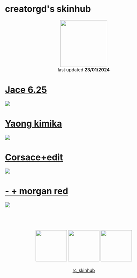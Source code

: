 # creatorgd's skinhub
<p align="center">
<a href="https://osu.ppy.sh/users/13962152">
  <img src="https://a.ppy.sh/13962152"  
       width="150"
       height="150"></a>
<br>
last updated <b>23/01/2024</b>
</p>

# [Jace 6.25](https://github.com/ryancranie/skinhub/raw/tyfh/player/creatorgd/Jace%206.25.osk)
[![](https://i.imgur.com/lGhvls4.jpeg)](https://github.com/ryancranie/skinhub/raw/tyfh/player/creatorgd/Jace%206.25.osk)

# [Yaong kimika](https://github.com/ryancranie/skinhub/raw/tyfh/player/creatorgd/yaong%20kimika.osk)
[![](https://i.imgur.com/6dX0T4O.jpg)](https://github.com/ryancranie/skinhub/raw/tyfh/player/creatorgd/yaong%20kimika.osk)

# [Corsace+edit](https://github.com/ryancranie/skinhub/raw/tyfh/player/creatorgd/Corsace%2Bedit.osk)
[![](https://i.imgur.com/ZETiiy9.jpg)](https://github.com/ryancranie/skinhub/raw/tyfh/player/creatorgd/Corsace%2Bedit.osk)

# [- + morgan red](https://github.com/ryancranie/skinhub/raw/tyfh/player/creatorgd/-%20%2B%20morgan%20red.osk)
[![](https://i.imgur.com/7og1HfO.jpg)](https://github.com/ryancranie/skinhub/raw/tyfh/player/creatorgd/-%20%2B%20morgan%20red.osk)

#
<p align="center">
  <br></br>
  <a href="https://www.twitch.tv/zz_creatorgd_zz">
  <img src="https://i.imgur.com/HM030lk.png" 
       width="100" 
       height="100"></a>
  <a href="https://www.youtube.com/channel/UCikuh0uF1_UUs0mhHZU1tGA">
  <img src="https://i.imgur.com/YWbDUUy.png"  
       width="100" 
       height="100"></a>
  <a href="https://twitter.com/CreatorGD727">
  <img src="https://i.imgur.com/PUQ5uWf.png" 
       width="100" 
       height="100"></a>
  <br></br>
  <a href="https://github.com/ryancranie/skinhub">rc_skinhub</a>
 </p>



